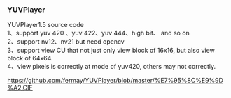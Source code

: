 ### YUVPlayer

YUVPlayer1.5 source code  
	1、support yuv 420 、yuv 422、yuv 444、high bit、 and so on  
	2、support nv12、nv21  but need opencv  
	3、support view CU that not just only view block of 16x16, but also view block of 64x64.  
	4、view pixels is correctly at mode of yuv420, others may not correctly.  

https://github.com/fermay/YUVPlayer/blob/master/%E7%95%8C%E9%9D%A2.GIF

